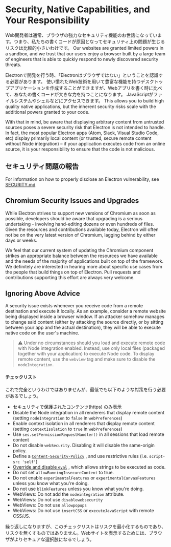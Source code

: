 # Security, Native Capabilities, and Your Responsibility

Web開発者は通常、ブラウザの強力なセキュリティ機能のお世話になっています。つまり、私たちの書くコードが原因となってセキュリティ上の問題が生じるリスクは比較的小さいわけです。 Our websites are granted limited powers in a sandbox, and we trust that our users enjoy a browser built by a large team of engineers that is able to quickly respond to newly discovered security threats.

Electronで開発を行う時、「Electronはブラウザではない」ということを認識する必要があります。 使い慣れたWeb技術を用いて豊富な機能を持つデスクトップアプリケーションを作成することができますが、Webアプリを書く時に比べて、あなたの書くコードが大きな力を持つことになります。 JavaScriptがファイルシステムやシェルなどにアクセスできます。 This allows you to build high quality native applications, but the inherent security risks scale with the additional powers granted to your code.

With that in mind, be aware that displaying arbitrary content from untrusted sources poses a severe security risk that Electron is not intended to handle. In fact, the most popular Electron apps (Atom, Slack, Visual Studio Code, etc) display primarily local content (or trusted, secure remote content without Node integration) – if your application executes code from an online source, it is your responsibility to ensure that the code is not malicious.

## セキュリティ問題の報告

For information on how to properly disclose an Electron vulnerability, see [SECURITY.md](https://github.com/electron/electron/tree/master/SECURITY.md)

## Chromium Security Issues and Upgrades

While Electron strives to support new versions of Chromium as soon as possible, developers should be aware that upgrading is a serious undertaking - involving hand-editing dozens or even hundreds of files. Given the resources and contributions available today, Electron will often not be on the very latest version of Chromium, lagging behind by either days or weeks.

We feel that our current system of updating the Chromium component strikes an appropriate balance between the resources we have available and the needs of the majority of applications built on top of the framework. We definitely are interested in hearing more about specific use cases from the people that build things on top of Electron. Pull requests and contributions supporting this effort are always very welcome.

## Ignoring Above Advice

A security issue exists whenever you receive code from a remote destination and execute it locally. As an example, consider a remote website being displayed inside a browser window. If an attacker somehow manages to change said content (either by attacking the source directly, or by sitting between your app and the actual destination), they will be able to execute native code on the user's machine.

> :warning: Under no circumstances should you load and execute remote code with Node integration enabled. Instead, use only local files (packaged together with your application) to execute Node code. To display remote content, use the `webview` tag and make sure to disable the `nodeIntegration`.

#### チェックリスト

これで完全というわけではありませんが、最低でも以下のような対策を行う必要があるでしょう。

* セキュリティで保護されたコンテンツ(https) のみ表示
* Disable the Node integration in all renderers that display remote content (setting `nodeIntegration` to `false` in `webPreferences`)
* Enable context isolation in all renderers that display remote content (setting `contextIsolation` to `true` in `webPreferences`)
* Use `ses.setPermissionRequestHandler()` in all sessions that load remote content
* Do not disable `webSecurity`. Disabling it will disable the same-origin policy.
* Define a [`Content-Security-Policy`](http://www.html5rocks.com/en/tutorials/security/content-security-policy/) , and use restrictive rules (i.e. `script-src 'self'`)
* [Override and disable `eval`](https://github.com/nylas/N1/blob/0abc5d5defcdb057120d726b271933425b75b415/static/index.js#L6-L8) , which allows strings to be executed as code.
* Do not set `allowRunningInsecureContent` to true.
* Do not enable `experimentalFeatures` or `experimentalCanvasFeatures` unless you know what you're doing.
* Do not use `blinkFeatures` unless you know what you're doing.
* WebViews: Do not add the `nodeintegration` attribute.
* WebViews: Do not use `disablewebsecurity`
* WebViews: Do not use `allowpopups`
* WebViews: Do not use `insertCSS` or `executeJavaScript` with remote CSS/JS.

繰り返しになりますが、このチェックリストはリスクを最小化するものであり、リスクを無くすものではありません。Webサイトを表示するためには、ブラウザがよりセキュアな選択肢になるでしょう。